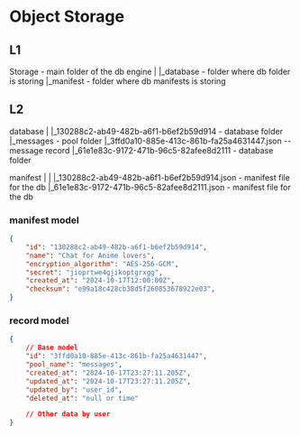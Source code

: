 # Object Storage


## L1

Storage - main folder of the db engine
|
|_database - folder where db folder is storing
|_manifest - folder where db manifests is storing


## L2

database
|
|_130288c2-ab49-482b-a6f1-b6ef2b59d914 - database folder
    |_messages - pool folder
        |_3ffd0a10-885e-413c-861b-fa25a4631447.json -- message record
|_61e1e83c-9172-471b-96c5-82afee8d2111 - database folder

manifest
|
|
|_130288c2-ab49-482b-a6f1-b6ef2b59d914.json - manifest file for the db
|_61e1e83c-9172-471b-96c5-82afee8d2111.json - manifest file for the db

### manifest model

```json
{
    "id": "130288c2-ab49-482b-a6f1-b6ef2b59d914", 
    "name": "Chat for Anime lovers", 
    "encryption_algorithm": "AES-256-GCM",
    "secret": "jioprtwe4gjikoptgrxgg", 
    "created_at": "2024-10-17T12:00:00Z",
    "checksum": "e99a18c428cb38d5f260853678922e03",
}
```

### record model

```json
{
    // Base model
    "id": "3ffd0a10-885e-413c-861b-fa25a4631447",
    "pool_name": "messages",
    "created_at": "2024-10-17T23:27:11.205Z",
    "updated_at": "2024-10-17T23:27:11.205Z",
    "updated_by": "user_id",
    "deleted_at": "null or time"

    // Other data by user
}
```
